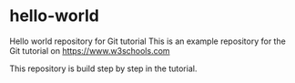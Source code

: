 # hello-world
Hello world repository for Git tutorial
This is an example repository for the Git tutorial on https://www.w3schools.com

This repository is build step by step in the tutorial.